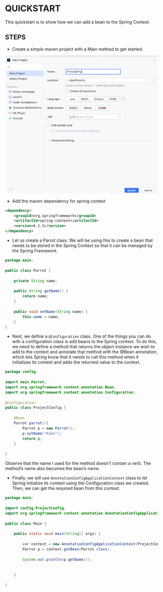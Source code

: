 # QUICKSTART

This quickstart is to show how we can add a bean to the Spring Context.

## STEPS

- Create a simple maven project with a Main method to get started.

![New Maven Project](new-maven-project.png)

- Add the maven dependency for spring context

```xml
<dependency>
    <groupId>org.springframework</groupId>
    <artifactId>spring-context</artifactId>
    <version>6.1.1</version>
</dependency>
```

- Let us create a Parrot class. We will be using this to create a bean that needs to be stored in the Spring Context so that it can be managed by the Spring Framework.

```java
package main;

public class Parrot {

    private String name;

    public String getName() {
        return name;
    }

    public void setName(String name) {
        this.name = name;
    }
}
```

- Next, we define a `@Configuration` class. One of the things you can do with a configuration class is add beans to the Spring context. To do this, we need to define a method that returns the object instance we wish to add to the context and annotate that method with the @Bean annotation, which lets Spring know that it needs to call this method when it initializes its context and adds the returned value to the context.

```java
package config;

import main.Parrot;
import org.springframework.context.annotation.Bean;
import org.springframework.context.annotation.Configuration;

@Configuration
public class ProjectConfig {

    @Bean
    Parrot parrot(){
        Parrot p = new Parrot();
        p.setName("Koko");
        return p;
    }

}
```

Observe that the name I used for the method doesn’t contain a verb. The method’s name also becomes the bean’s name.

- Finally, we will use `AnnotationConfigApplicationContext` class to let Spring initialize its context using the Configuration class we created. Then, we can get the required bean from this context.

```java
package main;

import config.ProjectConfig;
import org.springframework.context.annotation.AnnotationConfigApplicationContext;

public class Main {

    public static void main(String[] args) {

        var context = new AnnotationConfigApplicationContext(ProjectConfig.class);
        Parrot p = context.getBean(Parrot.class);

        System.out.println(p.getName());


    }

}
```
